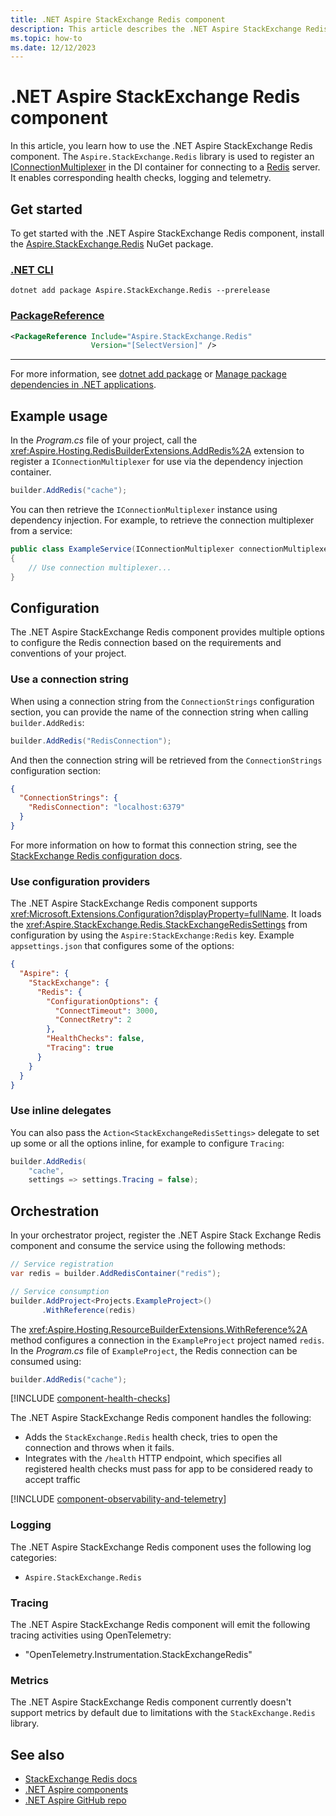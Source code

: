 ```yaml
---
title: .NET Aspire StackExchange Redis component
description: This article describes the .NET Aspire StackExchange Redis component features and capabilities
ms.topic: how-to
ms.date: 12/12/2023
---
```


# .NET Aspire StackExchange Redis component

In this article, you learn how to use the .NET Aspire StackExchange Redis component. The `Aspire.StackExchange.Redis` library is used to register an [IConnectionMultiplexer](https://stackexchange.github.io/StackExchange.Redis/Basics) in the DI container for connecting to a [Redis](https://redis.io/) server. It enables corresponding health checks, logging and telemetry.

## Get started

To get started with the .NET Aspire StackExchange Redis component, install the [Aspire.StackExchange.Redis](https://www.nuget.org/packages/Aspire.StackExchange.Redis) NuGet package.

### [.NET CLI](#tab/dotnet-cli)

```dotnetcli
dotnet add package Aspire.StackExchange.Redis --prerelease
```

### [PackageReference](#tab/package-reference)

```xml
<PackageReference Include="Aspire.StackExchange.Redis"
                  Version="[SelectVersion]" />
```

---

For more information, see [dotnet add package](/dotnet/core/tools/dotnet-add-package) or [Manage package dependencies in .NET applications](/dotnet/core/tools/dependencies).

## Example usage

In the _Program.cs_ file of your project, call the <xref:Aspire.Hosting.RedisBuilderExtensions.AddRedis%2A> extension to register a `IConnectionMultiplexer` for use via the dependency injection container.

```csharp
builder.AddRedis("cache");
```

You can then retrieve the `IConnectionMultiplexer` instance using dependency injection. For example, to retrieve the connection multiplexer from a service:

```csharp
public class ExampleService(IConnectionMultiplexer connectionMultiplexer)
{
    // Use connection multiplexer...
}
```

## Configuration

The .NET Aspire StackExchange Redis component provides multiple options to configure the Redis connection based on the requirements and conventions of your project.

### Use a connection string

When using a connection string from the `ConnectionStrings` configuration section, you can provide the name of the connection string when calling `builder.AddRedis`:

```csharp
builder.AddRedis("RedisConnection");
```

And then the connection string will be retrieved from the `ConnectionStrings` configuration section:

```json
{
  "ConnectionStrings": {
    "RedisConnection": "localhost:6379"
  }
}
```

For more information on how to format this connection string, see the [StackExchange Redis configuration docs](https://stackexchange.github.io/StackExchange.Redis/Configuration.html#basic-configuration-strings).

### Use configuration providers

The .NET Aspire StackExchange Redis component supports <xref:Microsoft.Extensions.Configuration?displayProperty=fullName>. It loads the <xref:Aspire.StackExchange.Redis.StackExchangeRedisSettings> from configuration by using the `Aspire:StackExchange:Redis` key. Example `appsettings.json` that configures some of the options:

```json
{
  "Aspire": {
    "StackExchange": {
      "Redis": {
        "ConfigurationOptions": {
          "ConnectTimeout": 3000,
          "ConnectRetry": 2
        },
        "HealthChecks": false,
        "Tracing": true
      }
    }
  }
}
```

### Use inline delegates

You can also pass the `Action<StackExchangeRedisSettings>` delegate to set up some or all the options inline, for example to configure `Tracing`:

```csharp
builder.AddRedis(
    "cache",
    settings => settings.Tracing = false);
```

## Orchestration

In your orchestrator project, register the .NET Aspire Stack Exchange Redis component and consume the service using the following methods:

```csharp
// Service registration
var redis = builder.AddRedisContainer("redis");

// Service consumption
builder.AddProject<Projects.ExampleProject>()
       .WithReference(redis)
```

The <xref:Aspire.Hosting.ResourceBuilderExtensions.WithReference%2A> method configures a connection in the `ExampleProject` project named `redis`. In the _Program.cs_ file of `ExampleProject`, the Redis connection can be consumed using:

```csharp
builder.AddRedis("cache");
```

[!INCLUDE [component-health-checks](../includes/component-health-checks.md)]

The .NET Aspire StackExchange Redis component handles the following:

- Adds the `StackExchange.Redis` health check, tries to open the connection and throws when it fails.
- Integrates with the `/health` HTTP endpoint, which specifies all registered health checks must pass for app to be considered ready to accept traffic

[!INCLUDE [component-observability-and-telemetry](../includes/component-observability-and-telemetry.md)]

### Logging

The .NET Aspire StackExchange Redis component uses the following log categories:

- `Aspire.StackExchange.Redis`

### Tracing

The .NET Aspire StackExchange Redis component will emit the following tracing activities using OpenTelemetry:

- "OpenTelemetry.Instrumentation.StackExchangeRedis"

### Metrics

The .NET Aspire StackExchange Redis component currently doesn't support metrics by default due to limitations with the `StackExchange.Redis` library.

## See also

- [StackExchange Redis docs](https://stackexchange.github.io/StackExchange.Redis/)
- [.NET Aspire components](../fundamentals/components-overview.md)
- [.NET Aspire GitHub repo](https://github.com/dotnet/aspire)
